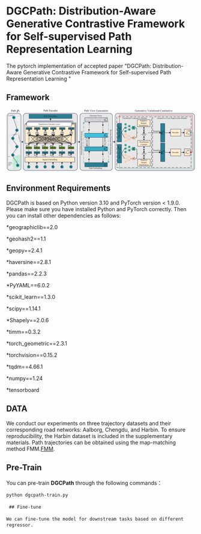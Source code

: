 # DGCPath: Distribution-Aware Generative Contrastive Framework for Self-supervised Path Representation Learning

The pytorch implementation of accepted paper "DGCPath: Distribution-Aware Generative Contrastive Framework for Self-supervised Path Representation Learning
"

## Framework
<div align=center>
<img src="framework.png"/>
</div>

## Environment Requirements

DGCPath is based on Python version 3.10 and PyTorch version < 1.9.0. Please make sure you have installed Python and PyTorch correctly. Then you can install other dependencies as follows:

*geographiclib==2.0

*geohash2==1.1

*geopy==2.4.1 

*haversine==2.8.1

*pandas==2.2.3 

*PyYAML==6.0.2 

*scikit_learn==1.3.0 

*scipy==1.14.1 

*Shapely==2.0.6 

*timm==0.3.2 

*torch_geometric==2.3.1 

*torchvision==0.15.2 

*tqdm==4.66.1 

*numpy==1.24 

*tensorboard


## DATA

We conduct our experiments on three trajectory datasets and their corresponding road networks: Aalborg, Chengdu, and Harbin. To ensure reproducibility, the Harbin dataset is included in the supplementary materials. Path trajectories can be obtained using the map-matching method FMM.[FMM](https://github.com/cyang-kth/fmm). 


## Pre-Train

You can pre-train **DGCPath** through the following commands：

```shell
python dgcpath-train.py 

 ## Fine-tune

We can fine-tune the model for downstream tasks based on different regressor.

